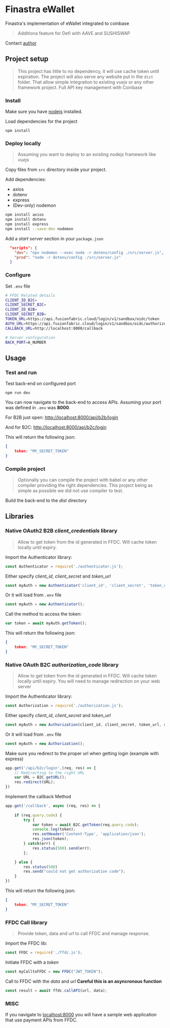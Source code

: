 # Finastra eWallet

Finastra's implementation of eWallet integrated to coinbase

> Additiona feature for Defi with AAVE and SUSHISWAP

Contact [author](mailto:pierre.quemard@finastra.com)

## Project setup

> This project has little to no dependency, it will use cache token until expiration.
> The project will also serve any website put in the ```dist``` folder.
> That allow simple integration to existing *vuejs* or any other framework project.
> Full API key management with Coinbase

### Install

Make sure you have [nodejs](https://nodejs.org/en/) installed.

Load dependencies for the project
```
npm install
```


### Deploy locally

> Assuming you want to deploy to an existing nodejs framework like *vuejs*

Copy files from ```src``` directory inside your project.

Add dependencies:
* axios
* dotenv
* express
* (Dev-only) nodemon

```bash
npm install axios 
npm install dotenv
npm install express
npm install --save-dev nodemon
```

Add a *start server* section in your ```package.json```

```json
  "scripts": {
    "dev": "npx nodemon --exec node -r dotenv/config ./src/server.js",
    "prod": "node -r dotenv/config ./src/server.js"
  }
```

### Configure

Set ```.env``` file

```bash
# FFDC Related details
CLIENT_ID_B2C=
CLIENT_SECRET_B2C=
CLIENT_ID_B2B=
CLIENT_SECRET_B2B=
TOKEN_URL=https://api.fusionfabric.cloud/login/v1/sandbox/oidc/token
AUTH_URL=https://api.fusionfabric.cloud/login/v1/sandbox/oidc/authorize
CALLBACK_URL=http://localhost:8000/callback

# Server configuration
BACK_PORT=A_NUMBER
```

## Usage

### Test and run

Test back-end on configured port
```
npm run dev
```

You can now navigate to the back-end to access APIs.
Assuming your port was defined in ```.env``` was **8000**.

For B2B just open:
[http://localhost:8000/api/b2b/login](http://localhost:8000/api/b2b/login)

And for B2C:
[http://localhost:8000/api/b2c/login](http://localhost:8000/api/b2c/login)

This will return the following json:

```json
{
    token: "MY_SECRET_TOKEN"
}
```

### Compile project

> Optionally you can compile the project with babel or any other compiler providing the right dependencies.
> This project being as simple as possible we did not use compiler to test.

Build the back-end to the *dist* directory


## Libraries

### Native OAuth2 B2B *client_credentials* library

> Allow to get token from the id generated in FFDC.
> Will cache token locally until expiry.

Import the Authenticator library:
```js
const Authenticator = require('./authenticator.js');
```

Either specify *client_id*, *client_secret* and *token_url*
```js
const myAuth = new Authenticator('client_id', 'client_secret', 'token_url');
```
Or it will load from ```.env``` file
```js
const myAuth = new Authenticator();
```

Call the method to access the token:
```js
var token = await myAuth.getToken();
```
This will return the following json:

```json
{
    token: "MY_SECRET_TOKEN"
}
```

### Native OAuth B2C *authorization_code* library

> Allow to get token from the id generated in FFDC.
> Will cache token locally until expiry.
> You will need to manage redirection on your web server

Import the Authenticator library:
```js
const Authorization = require('./authorization.js');
```

Either specify *client_id*, *client_secret* and *token_url*
```js
const myAuth = new Authorization(client_id, client_secret, token_url, auth_url, callback_url);
```
Or it will load from ```.env``` file
```js
const myAuth = new Authorization();
```

Make sure you redirect to the proper url when getting login (example with express)
```js
app.get('/api/b2c/login',(req, res) => {
    // Redirecting to the right URL
    var URL = B2C.getURL();
    res.redirect(URL);
})
```
Implement the callback Method
```js
app.get('/callback', async (req, res) => {
    
    if (req.query.code) {
        try {
            var token = await B2C.getToken(req.query.code);
            console.log(token);
            res.setHeader('Content-Type', 'application/json');
            res.json(token);
        } catch(err) {
            res.status(500).send(err);
        };   

    } else {
        res.status(500)
        res.send("could not get authorization code");
    }
})
```
This will return the following json:

```json
{
    token: "MY_SECRET_TOKEN"
}
```



### FFDC Call library

> Provide token, data and url to call FFDC and manage response.

Import the FFDC lib:
```js
const FFDC = require('./ffdc.js');
```
Initiate FFDC with a *token*
```js
const myCalltoFFDC = new FFDC("JWT_TOKEN");
```

Call to FFDC with the *data* and *url* **Careful this is an asyncronous function**
```js
const result = await ffdc.callAPI(url, data);
```

### MISC

If you navigate to [localhost:8000](http://localhost:8000) you will have a sample web application that use payment APIs from FFDC.


